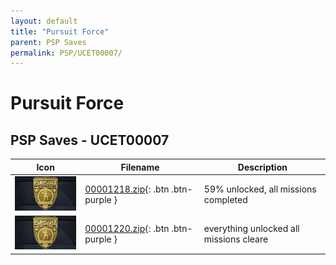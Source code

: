 ```yaml
---
layout: default
title: "Pursuit Force"
parent: PSP Saves
permalink: PSP/UCET00007/
---
```

# Pursuit Force

## PSP Saves - UCET00007

| Icon | Filename | Description |
|------|----------|-------------|
| ![Pursuit Force](ICON0.PNG) | [00001218.zip](00001218.zip){: .btn .btn-purple } | 59% unlocked, all missions completed |
| ![Pursuit Force](ICON0.PNG) | [00001220.zip](00001220.zip){: .btn .btn-purple } | everything unlocked all missions cleare |
